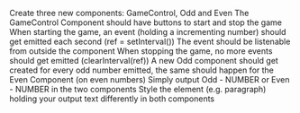 Create three new components: GameControl, Odd and Even
The GameControl Component should have buttons to start and stop the game
When starting the game, an event (holding a incrementing number) should get emitted each second (ref = setInterval())
The event should be listenable from outside the component
When stopping the game, no more events should get emitted (clearInterval(ref))
A new Odd component should get created for every odd number emitted, the same should happen for the Even Component (on even numbers)
Simply output Odd - NUMBER or Even - NUMBER in the two components
Style the element (e.g. paragraph) holding your output text differently in both components
      

